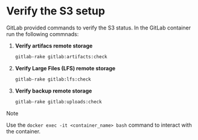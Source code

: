 # Verify the S3 setup

GitLab provided commands to verify the S3 status. In the GitLab container run the following commnads:

1. **Verify artifacs remote storage**

    ```bash
    gitlab-rake gitlab:artifacts:check
    ```

2. **Verify Large Files (LFS) remote storage**

    ```bash
    gitlab-rake gitlab:lfs:check
    ```

3. **Verify backup remote storage**

    ```bash
    gitlab-rake gitlab:uploads:check
    ```

> [!note]
> Use the `docker exec -it <container_name> bash` command to interact with the container.

